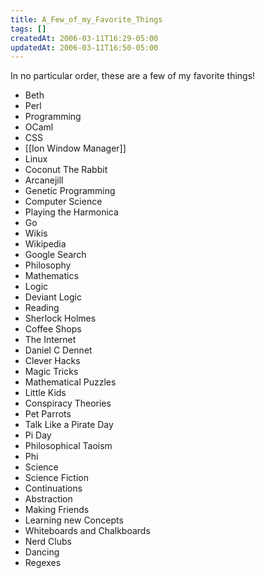 ```yaml
---
title: A_Few_of_my_Favorite_Things
tags: []
createdAt: 2006-03-11T16:29-05:00
updatedAt: 2006-03-11T16:50-05:00
---
```


In no particular order, these are a few of my favorite things!

* Beth
* Perl
* Programming
* OCaml
* CSS
* [[Ion Window Manager]]
* Linux
* Coconut The Rabbit
* Arcanejill
* Genetic Programming
* Computer Science
* Playing the Harmonica
* Go
* Wikis
* Wikipedia
* Google Search
* Philosophy
* Mathematics
* Logic
* Deviant Logic
* Reading
* Sherlock Holmes
* Coffee Shops
* The Internet
* Daniel C Dennet
* Clever Hacks
* Magic Tricks
* Mathematical Puzzles
* Little Kids
* Conspiracy Theories
* Pet Parrots
* Talk Like a Pirate Day
* Pi Day
* Philosophical Taoism
* Phi
* Science
* Science Fiction
* Continuations
* Abstraction
* Making Friends
* Learning new Concepts
* Whiteboards and Chalkboards
* Nerd Clubs
* Dancing
* Regexes

